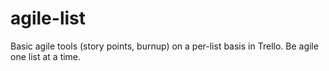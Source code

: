 # agile-list
Basic agile tools (story points, burnup) on a per-list basis in Trello. Be agile one list at a time.
